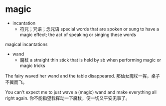 # magic

- incantation
  - 符咒；咒语；念咒语 special words that are spoken or sung to have a magic effect; the act of speaking or singing these words

magical incantations

- wand
  - 魔杖 a straight thin stick that is held by sb when performing magic or magic tricks

The fairy waved her wand and the table disappeared.
那仙女魔杖一挥，桌子不翼而飞。

You can't expect me to just wave a (magic) wand and make everything all right again.
你不能指望我挥动一下魔杖，便一切又平安无事了。
